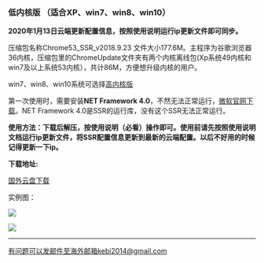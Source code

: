 ### 低内核版 （适合XP、win7、win8、win10）

**2020年1月13日云端更新配置信息，按照使用说明运行ip更新文件即可同步。**

压缩包名称Chrome53_SSR_v2018.9.23 文件大小177.6M。主程序为谷歌浏览器36内核，压缩包里的ChromeUpdate文件夹有两个内核离线包(Xp系统49内核和win7及以上系统53内核），共计86M，方便想升级内核的用户。

win7、win8、win10系统可选择[高内核版](https://github.com/Alvin9999/new-pac/wiki/%E9%AB%98%E5%86%85%E6%A0%B8%E7%89%88)

第一次使用时，需要安装**NET Framework 4.0**，不然无法正常运行，[微软官网下载](https://www.microsoft.com/zh-cn/download/details.aspx?id=17718)。NET Framework 4.0是SSR的运行库，没有这个SSR无法正常运行。

**使用方法：下载后解压，按使用说明（必看）操作即可。使用前请先按照使用说明文档运行ip更新文件，将SSR配置信息更新到最新的云端配置。以后不好用的时候记得更新一下ip。**


**下载地址:**

[国外云盘下载](http://108.61.224.82/lib2/Chrome53_SSR_v2018.9.23.7z) 

实例图：

![](https://raw.githubusercontent.com/Alvin9999/pac2/master/softimag/53chromess001.png)

![](https://raw.githubusercontent.com/Alvin9999/pac2/master/softimag/53ssr100.PNG)



***


有问题可以发邮件至海外邮箱kebi2014@gmail.com